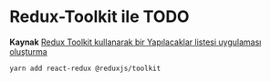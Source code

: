 # Redux-Toolkit ile TODO

**Kaynak** [Redux Toolkit kullanarak bir Yapılacaklar listesi uygulaması oluşturma](https://yosracodes.hashnode.dev/creating-a-to-do-list-app-using-redux-toolkit)

`yarn add react-redux @reduxjs/toolkit`